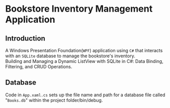 # Bookstore Inventory Management Application
## Introduction
 A Windows Presentation Foundation(`WPF`) application using `C#` that interacts with an `SQLite` database to manage the bookstore's inventory.  
 Building and Managing a Dynamic ListView with SQLite in C#: Data Binding, Filtering, and CRUD Operations.  
## Database
Code in `App.xaml.cs` sets up the file name and path for a database file called "`Books.db`" within the project folder/bin/debug.
